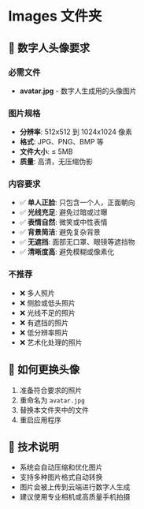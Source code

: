 # Images 文件夹

## 📸 数字人头像要求

### 必需文件
- **avatar.jpg** - 数字人生成用的头像图片

### 图片规格
- **分辨率**: 512x512 到 1024x1024 像素
- **格式**: JPG、PNG、BMP 等
- **文件大小**: ≤ 5MB
- **质量**: 高清，无压缩伪影

### 内容要求
- ✅ **单人正脸**: 只包含一个人，正面朝向
- ✅ **光线充足**: 避免过暗或过曝
- ✅ **表情自然**: 微笑或中性表情
- ✅ **背景简洁**: 避免复杂背景
- ✅ **无遮挡**: 面部无口罩、眼镜等遮挡物
- ✅ **清晰度高**: 避免模糊或像素化

### 不推荐
- ❌ 多人照片
- ❌ 侧脸或低头照片
- ❌ 光线不足的照片
- ❌ 有遮挡的照片
- ❌ 低分辨率照片
- ❌ 艺术化处理的照片

## 🔄 如何更换头像

1. 准备符合要求的照片
2. 重命名为 `avatar.jpg`
3. 替换本文件夹中的文件
4. 重启应用程序

## 📝 技术说明

- 系统会自动压缩和优化图片
- 支持多种图片格式自动转换
- 图片会被上传到云端进行数字人生成
- 建议使用专业相机或高质量手机拍摄

